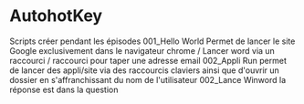# AutohotKey
Scripts créer pendant les épisodes
001_Hello World Permet de lancer le site Google exclusivement dans le navigateur chrome / Lancer word via un raccourci / raccourci pour taper une adresse email
002_Appli Run permet de lancer des appli/site via des raccourcis claviers ainsi que d'ouvrir un dossier en s'affranchissant du nom de l'utilisateur
002_Lance Winword la réponse est dans la question
